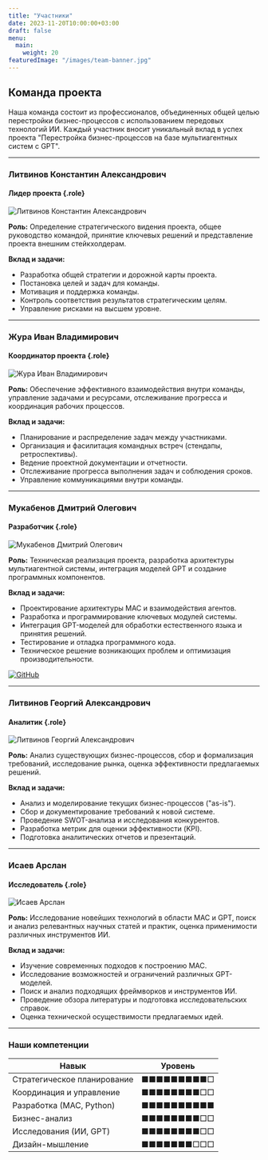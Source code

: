 ```yaml
---
title: "Участники"
date: 2023-11-20T10:00:00+03:00
draft: false
menu:
  main:
    weight: 20
featuredImage: "/images/team-banner.jpg"
---
```


## Команда проекта

Наша команда состоит из профессионалов, объединенных общей целью перестройки бизнес-процессов с использованием передовых технологий ИИ. Каждый участник вносит уникальный вклад в успех проекта "Перестройка бизнес-процессов на базе мультиагентных систем с GPT".

---

### Литвинов Константин Александрович
#### Лидер проекта {.role}

![Литвинов Константин Александрович](/images/member_litvinov_k.jpg)

**Роль:** Определение стратегического видения проекта, общее руководство командой, принятие ключевых решений и представление проекта внешним стейкхолдерам.

**Вклад и задачи:**
-   Разработка общей стратегии и дорожной карты проекта.
-   Постановка целей и задач для команды.
-   Мотивация и поддержка команды.
-   Контроль соответствия результатов стратегическим целям.
-   Управление рисками на высшем уровне.



---

### Жура Иван Владимирович
#### Координатор проекта {.role}

![Жура Иван Владимирович](/images/member_zhura.jpg)

**Роль:** Обеспечение эффективного взаимодействия внутри команды, управление задачами и ресурсами, отслеживание прогресса и координация рабочих процессов.

**Вклад и задачи:**
-   Планирование и распределение задач между участниками.
-   Организация и фасилитация командных встреч (стендапы, ретроспективы).
-   Ведение проектной документации и отчетности.
-   Отслеживание прогресса выполнения задач и соблюдения сроков.
-   Управление коммуникациями внутри команды.



---

### Мукабенов Дмитрий Олегович
#### Разработчик {.role}

![Мукабенов Дмитрий Олегович](/images/member_mukabenov.jpg)

**Роль:** Техническая реализация проекта, разработка архитектуры мультиагентной системы, интеграция моделей GPT и создание программных компонентов.

**Вклад и задачи:**
-   Проектирование архитектуры МАС и взаимодействия агентов.
-   Разработка и программирование ключевых модулей системы.
-   Интеграция GPT-моделей для обработки естественного языка и принятия решений.
-   Тестирование и отладка программного кода.
-   Техническое решение возникающих проблем и оптимизация производительности.

[![GitHub](/images/github.png)](https://github.com/a1lock)

---

### Литвинов Георгий Александрович
#### Аналитик {.role}

![Литвинов Георгий Александрович](/images/member_litvinov_g.jpg)

**Роль:** Анализ существующих бизнес-процессов, сбор и формализация требований, исследование рынка, оценка эффективности предлагаемых решений.

**Вклад и задачи:**
-   Анализ и моделирование текущих бизнес-процессов ("as-is").
-   Сбор и документирование требований к новой системе.
-   Проведение SWOT-анализа и исследования конкурентов.
-   Разработка метрик для оценки эффективности (KPI).
-   Подготовка аналитических отчетов и презентаций.



---

### Исаев Арслан
#### Исследователь {.role}

![Исаев Арслан](/images/member_isaev.jpg)

**Роль:** Исследование новейших технологий в области МАС и GPT, поиск и анализ релевантных научных статей и практик, оценка применимости различных инструментов ИИ.

**Вклад и задачи:**
-   Изучение современных подходов к построению МАС.
-   Исследование возможностей и ограничений различных GPT-моделей.
-   Поиск и анализ подходящих фреймворков и инструментов ИИ.
-   Проведение обзора литературы и подготовка исследовательских справок.
-   Оценка технической осуществимости предлагаемых идей.



---

### Наши компетенции

| Навык                 | Уровень      |
| --------------------- | ------------ |
| Стратегическое планирование | ■■■■■■■■■□ |
| Координация и управление | ■■■■■■■■□□ |
| Разработка (МАС, Python) | ■■■■■■■■■■ |
| Бизнес-анализ         | ■■■■■■■■□□ |
| Исследования (ИИ, GPT) | ■■■■■■■■□□ |
| Дизайн-мышление       | ■■■■■■■□□□ | 